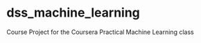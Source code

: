dss_machine_learning
====================

Course Project for the Coursera Practical Machine Learning class
